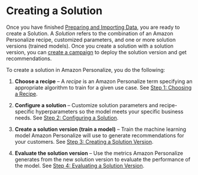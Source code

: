 # Creating a Solution<a name="training-deploying-solutions"></a>

Once you have finished [Preparing and Importing Data](data-prep.md), you are ready to create a Solution\. A *Solution* refers to the combination of an Amazon Personalize recipe, customized parameters, and one or more solution versions \(trained models\)\. Once you create a solution with a solution version, you can [create a campaign](campaigns.md) to deploy the solution version and get recommendations\.

To create a solution in Amazon Personalize, you do the following:

1. **Choose a recipe** – A *recipe* is an Amazon Personalize term specifying an appropriate algorithm to train for a given use case\. See [Step 1: Choosing a Recipe](working-with-predefined-recipes.md)\. 

1. **Configure a solution** – Customize solution parameters and recipe\-specific hyperparameters so the model meets your specific business needs\. See [Step 2: Configuring a Solution](customizing-solution-config.md)\. 

1.  **Create a solution version \(train a model\)** – Train the machine learning model Amazon Personalize will use to generate recommendations for your customers\. See [Step 3: Creating a Solution Version](creating-a-solution-version.md)\. 

1.  **Evaluate the solution version** – Use the metrics Amazon Personalize generates from the new solution version to evaluate the performance of the model\. See [Step 4: Evaluating a Solution Version](working-with-training-metrics.md)\. 